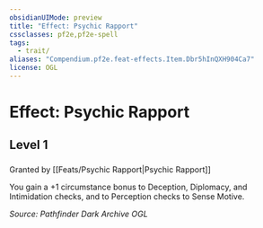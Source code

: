```yaml
---
obsidianUIMode: preview
title: "Effect: Psychic Rapport"
cssclasses: pf2e,pf2e-spell
tags:
  - trait/
aliases: "Compendium.pf2e.feat-effects.Item.Dbr5hInQXH904Ca7"
license: OGL
---
```

# Effect: Psychic Rapport
## Level 1
### 






Granted by [[Feats/Psychic Rapport|Psychic Rapport]]

You gain a +1 circumstance bonus to Deception, Diplomacy, and Intimidation checks, and to Perception checks to Sense Motive.

*Source: Pathfinder Dark Archive*
*OGL*